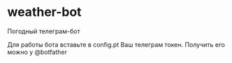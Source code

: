 # weather-bot
Погодный телеграм-бот

Для работы бота вставьте в config.pt Ваш телеграм токен. 
Получить его можно у @botfather
